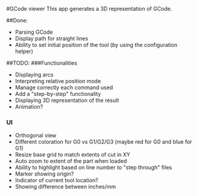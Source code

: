 #GCode viewer
This app generates a 3D representation of GCode.

##Done:
* Parsing GCode
* Display path for straight lines
* Ability to set initial position of the tool (by using the configuration helper)

##TODO:
###Functionalities
* Displaying arcs
* Interpreting relative position mode
* Manage correctly each command used
* Add a "step-by-step" functionality
* Displaying 3D representation of the result
* Animation?
### UI
* Orthogonal view
* Different coloration for G0 vs G1/G2/G3 (maybe red for G0 and blue for G1)
* Resize base grid to match extents of cut in XY
* Auto zoom to extent of the part when loaded
* Ability to highlight based on line number to "step through" files
* Marker showing origin?
* Indicator of current tool location?
* Showing difference between inches/mm
